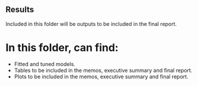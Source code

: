 ## Results
Included in this folder will be outputs to be included in the final report.

# In this folder, can find:
  - Fitted and tuned models.
  - Tables to be included in the memos, executive summary and final report.
  - Plots to be included in the memos, executive summary and final report.